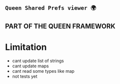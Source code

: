 ## **`Queen Shared Prefs viewer 🌍`**

## PART OF THE QUEEN FRAMEWORK

# Limitation

- cant update list of strings
- cant update maps
- cant read some types like map
- not tests yet
